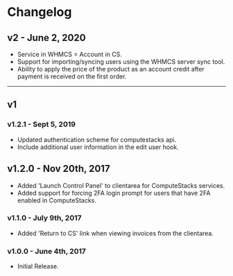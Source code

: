# Changelog

## v2 - June 2, 2020

* Service in WHMCS = Account in CS.
* Support for importing/syncing users using the WHMCS server sync tool.
* Ability to apply the price of the product as an account credit after payment is received on the first order.

***

## v1

### v1.2.1 - Sept 5, 2019

* Updated authentication scheme for computestacks api.
* Include additional user information in the edit user hook.

## v1.2.0 - Nov 20th, 2017

* Added 'Launch Control Panel' to clientarea for ComputeStacks services.
* Added support for forcing 2FA login prompt for users that have 2FA enabled in ComputeStacks.

### v1.1.0 - July 9th, 2017

* Added 'Return to CS' link when viewing invoices from the clientarea.

### v1.0.0 - June 4th, 2017

* Initial Release.
